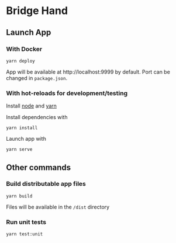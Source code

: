 # Bridge Hand

## Launch App

### With Docker
```
yarn deploy
```

App will be available at http://localhost:9999 by default. Port can be changed in `package.json`.


### With hot-reloads for development/testing
Install [node](https://nodejs.org) and [yarn](https://yarnpkg.com)

Install dependencies with
```
yarn install
```

Launch app with
```
yarn serve
```

## Other commands

### Build distributable app files
```
yarn build
```

Files will be available in the `/dist` directory

### Run unit tests
```
yarn test:unit
```